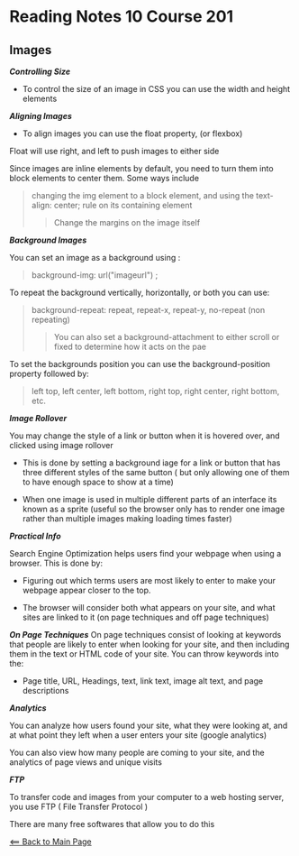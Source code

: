 # Reading Notes 10 Course 201

## Images

__*Controlling Size*__

- To  control the size of an image in CSS you can use the width and height elements

__*Aligning Images*__

- To align images you can use the float property, (or flexbox)

Float will use right, and left to push images to either side

Since images are inline elements by default, you need to turn them into block elements to center them. Some ways include
> changing the img element to a block element, and using the text-align: center; rule on its containing element
>> Change the margins on the image itself

__*Background Images*__

You can set an image as a background using :

> background-img: url("imageurl") ;

To repeat the background vertically, horizontally, or both you can use:

> background-repeat: repeat, repeat-x, repeat-y, no-repeat (non repeating)
>> You can also set a background-attachment to either scroll or fixed to determine how it acts on the pae

To set the backgrounds position you can use the background-position property followed by:
> left top, left center, left bottom, right top, right center, right bottom, etc.

__*Image Rollover*__

You may change the style of a link or button when it is hovered over, and clicked using image rollover

- This is done by setting a background iage for a link or button that has three different styles of the same button ( but only allowing one of them to have enough space to show at a time)

- When one image is used in multiple different parts of an interface its known as a sprite (useful so the browser only has to render one image rather than multiple images making loading times faster)

__*Practical Info*__

Search Engine Optimization helps users find your webpage when using a browser. This is done by:

- Figuring out which terms users are most likely to enter to make your webpage appear closer to the top.

- The browser will consider both what appears on your site, and what sites are linked to it (on page techniques and off page techniques)

__*On Page Techniques*__
On page techniques consist of looking at keywords that people are likely to enter when looking for your site, and then including them in the text or HTML code of your site.
You can throw keywords into the:

- Page title, URL, Headings, text, link text, image alt text, and page descriptions

__*Analytics*__

You can analyze how users found your site, what they were looking at, and at what point they left when a user enters your site (google analytics)

You can also view how many people are coming to your site, and the analytics of page views and unique visits

__*FTP*__

To transfer code and images from your computer to a web hosting server, you use FTP ( File Transfer Protocol )

There are many free softwares that allow you to do this

[<== Back to Main Page](README.md)
